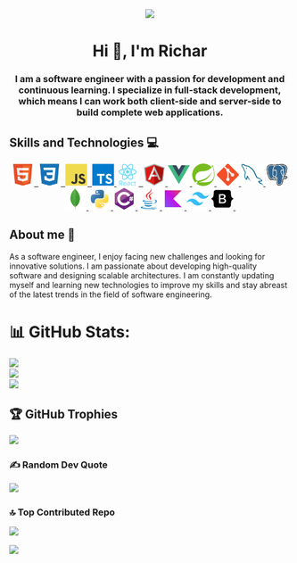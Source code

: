 <div id="header" align="center">
    <img src="https://cdn.discordapp.com/attachments/1081303981244030997/1081308802671984670/rich.vrc_handsome_man_streamer_programmer_8k_2_53a930fb-f312-4518-b1c5-0ef00d462d20.png" width="200" />
    <h1 align="center">Hi 👋, I'm Richar</h1>
    <h3 align="center"> I am a software engineer with a passion for development and continuous learning. I specialize in full-stack development, which means I can work both client-side and server-side to build complete web applications.</h3>
</div>


## Skills and Technologies 💻
<div class="iconos" style="text-align: center;">
<div>
        <a href="https://lenguajehtml.com/">
        <img src="https://github.com/devicons/devicon/blob/master/icons/html5/html5-original.svg" title="HTML5" alt="HTML" width="40" height="40"/>&nbsp;
         </a>
          <a href="https://lenguajecss.com/">   
        <img src="https://github.com/devicons/devicon/blob/master/icons/css3/css3-plain.svg"  title="CSS3" alt="CSS" width="40" height="40"/>&nbsp;
             </a>
         <a href="https://www.javascript.com/">
        <img src="https://github.com/devicons/devicon/blob/master/icons/javascript/javascript-original.svg" title="JavaScript" alt="JavaScript" width="40" height="40"/>&nbsp;
              </a>
         <a href="https://www.typescriptlang.org/">
        <img src="https://github.com/devicons/devicon/blob/master/icons/typescript/typescript-plain.svg" title="Git" **alt="Git" width="40" height="40"/>
              </a>
         <a href="https://es.react.dev/">
        <img src="https://github.com/devicons/devicon/blob/master/icons/react/react-original-wordmark.svg" title="React" alt="React" width="40" height="40"/>&nbsp;
              </a>
        <a href="https://angular.io/">
        <img src="https://github.com/devicons/devicon/blob/master/icons/angularjs/angularjs-original.svg" title="Git" **alt="Git" width="40" height="40"/>
         </a>
         <a href="https://vuejs.org/">
        <img src="https://github.com/devicons/devicon/blob/master/icons/vuejs/vuejs-original.svg" title="Git" **alt="Git" width="40" height="40"/>
              </a>
         <a href="https://spring.io/">
        <img src="https://github.com/devicons/devicon/blob/master/icons/spring/spring-original.svg" title="Git" **alt="Git" width="40" height="40"/>
              </a>
         <a href="https://git-scm.com/">
        <img src="https://github.com/devicons/devicon/blob/master/icons/git/git-original.svg" title="Git" **alt="Git" width="40" height="40"/>
              </a>
         <a href="https://www.mysql.com/">
        <img src="https://github.com/devicons/devicon/blob/master/icons/mysql/mysql-plain.svg" title="Git" **alt="Git" width="40" height="40"/>
              </a>
         <a href="https://www.postgresql.org/">
        <img src="https://github.com/devicons/devicon/blob/master/icons/postgresql/postgresql-original.svg" title="Git" **alt="Git" width="40" height="40"/>
              </a>
         <a href="https://www.mongodb.com/">
        <img src="https://github.com/devicons/devicon/blob/master/icons/mongodb/mongodb-original.svg" title="Git" **alt="Git" width="40" height="40"/>
              </a>
         <a href="https://www.python.org/">
        <img src="https://github.com/devicons/devicon/blob/master/icons/python/python-original.svg" title="Git" **alt="Git" width="40" height="40"/>
              </a>
         <a href="https://learn.microsoft.com/en-us/dotnet/csharp/tour-of-csharp/">
        <img src="https://github.com/devicons/devicon/blob/master/icons/csharp/csharp-original.svg" title="Git" **alt="Git" width="40" height="40"/>
              </a>
         <a href="https://www.java.com/es/">
        <img src="https://github.com/devicons/devicon/blob/master/icons/java/java-original.svg" title="Git" **alt="Git" width="40" height="40"/>
              </a>
         <a href="https://angular.io/">
        <img src="https://github.com/devicons/devicon/blob/master/icons/kotlin/kotlin-original.svg" title="Git" **alt="Git" width="40" height="40"/>
              </a>
         <a href="https://angular.io/">
        <img src="https://github.com/devicons/devicon/blob/master/icons/tailwindcss/tailwindcss-plain.svg" title="Git" **alt="Git" width="40" height="40"/>
              </a>
         <a href="https://developer.android.com/?hl=es-419">
        <img src="https://github.com/devicons/devicon/blob/master/icons/bootstrap/bootstrap-plain.svg" title="Bootstrap" alt="Bootstrap" width="40" height="40"/>&nbsp;
              </a>
      </div>
      </div>

## About me 👤

As a software engineer, I enjoy facing new challenges and looking for innovative solutions. I am passionate about developing high-quality software and designing scalable architectures. I am constantly updating myself and learning new technologies to improve my skills and stay abreast of the latest trends in the field of software engineering.

# 📊 GitHub Stats:
![](https://github-readme-stats.vercel.app/api?username=RicharRomero123&theme=dark&hide_border=false&include_all_commits=true&count_private=true)<br/>
![](https://github-readme-streak-stats.herokuapp.com/?user=RicharRomero123&theme=dark&hide_border=false)<br/>
![](https://github-readme-stats.vercel.app/api/top-langs/?username=RicharRomero123&theme=dark&hide_border=false&include_all_commits=true&count_private=true&layout=compact)

## 🏆 GitHub Trophies
![](https://github-profile-trophy.vercel.app/?username=RicharRomero123&theme=radical&no-frame=false&no-bg=false&margin-w=4)

### ✍️ Random Dev Quote
![](https://quotes-github-readme.vercel.app/api?type=horizontal&theme=radical)

### 🔝 Top Contributed Repo
![](https://github-contributor-stats.vercel.app/api?username=RicharRomero123&limit=5&theme=dark&combine_all_yearly_contributions=true)


[![](https://visitcount.itsvg.in/api?id=RicharRomero123&icon=0&color=0)](https://visitcount.itsvg.in)



